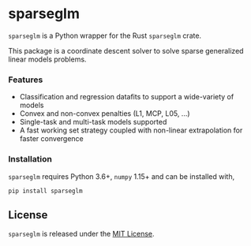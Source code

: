 # sparseglm

`sparseglm` is a Python wrapper for the Rust `sparseglm` crate.

This package is a coordinate descent solver to solve sparse generalized linear
models problems.

### Features

- Classification and regression datafits to support a wide-variety of models
- Convex and non-convex penalties (L1, MCP, L05, ...)
- Single-task and multi-task models supported
- A fast working set strategy coupled with non-linear extrapolation for faster
  convergence

### Installation

`sparseglm` requires Python 3.6+, `numpy` 1.15+ and can be installed with,

```
pip install sparseglm
```

## License

`sparseglm` is released under the [MIT License](https://github.com/PABannier/rust-sparseglm/blob/main/LICENSE).
